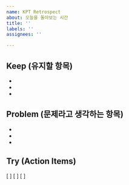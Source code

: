 ```yaml
---
name: KPT Retrospect
about: 오늘을 돌아보는 시간
title: ''
labels: ''
assignees: ''

---
```


## Keep (유지할 항목)
-
-
-
## Problem (문제라고 생각하는 항목)
-
-
-
## Try (Action Items)
[ ] 
[ ]
[ ]
